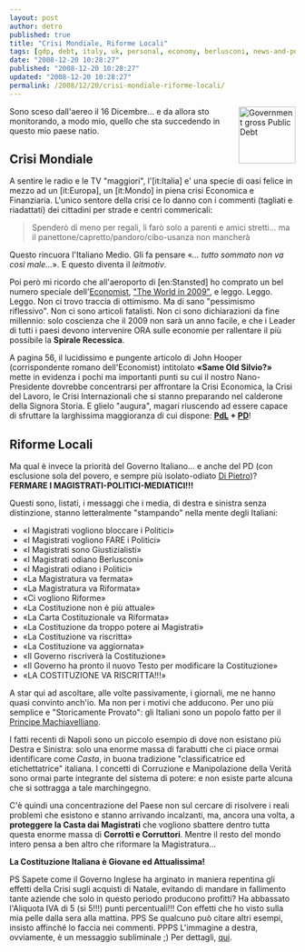 ```yaml
---
layout: post
author: detro
published: true
title: "Crisi Mondiale, Riforme Locali"
tags: [gdp, debt, italy, uk, personal, economy, berlusconi, news-and-politics, politics, law, crisis, the-economist, italian]
date: "2008-12-20 10:28:27"
published: "2008-12-20 10:28:27"
updated: "2008-12-20 10:28:27"
permalink: /2008/12/20/crisi-mondiale-riforme-locali/
---
```


<a href="http://www.economist.com/world/europe/displaystory.cfm?story_id=12780815"><img src="http://media.economist.com/images/20081213/CEU592.gif" alt="Government gross Public Debt" align="right" width="100" /></a>Sono sceso dall'aereo il 16 Dicembre... e da allora sto monitorando, a modo mio, quello che sta succedendo in questo mio paese natio.

<h2>Crisi Mondiale</h2>
A sentire le radio e le TV "maggiori", l'[it:Italia] e' una specie di oasi felice in mezzo ad un [it:Europa], un [it:Mondo] in piena crisi Economica e Finanziaria.
L'unico sentore della crisi ce lo danno con i commenti (tagliati e riadattati) dei cittadini per strade e centri commericali:
<blockquote>
Spenderò di meno per regali, li farò solo a parenti e amici stretti... ma il panettone/capretto/pandoro/cibo-usanza non mancherà
</blockquote>
Questo rincuora l'Italiano Medio. Gli fa pensare «<em>... tutto sommato non va così male...</em>». E questo diventa il <em>leitmotiv</em>.

Poi però mi ricordo che all'aeroporto di [en:Stansted] ho comprato un bel numero speciale dell'<a href="http://www.economist.com/">Economist</a>, <a href="http://www.economistshop.com/asp/bookdetail.asp?book=3209">"The World in 2009"</a>, e leggo. Leggo. Leggo.
Non ci trovo traccia di ottimismo. Ma di sano "pessimismo riflessivo". Non ci sono articoli fatalisti. Non ci sono dichiarazioni da fine millennio: solo coscienza che il 2009 non sarà un anno facile, e che i Leader di tutti i paesi devono intervenire ORA sulle economie per rallentare il più possibile la <strong>Spirale Recessica</strong>.
<!--more-->
A pagina 56, il lucidissimo e pungente articolo di John Hooper (corrispondente romano dell'Economist) intitolato <strong>«Same Old Silvio?»</strong> mette in evidenza i pochi ma importanti punti su cui il nostro Nano-Presidente dovrebbe concentrarsi per affrontare la Crisi Economica, la Crisi del Lavoro, le Crisi Internazionali che si stanno preparando nel calderone della Signora Storia. E glielo "augura", magari riuscendo ad essere capace di sfruttare la larghissima maggioranza di cui dispone: <strong><a href="http://it.wikipedia.org/wiki/Popolo_della_Libert%C3%A0">PdL</a> + <a href="http://it.wikipedia.org/wiki/Partito_Democratico_(Italia)">PD</a></strong>!

<h2>Riforme Locali</h2>
Ma qual è invece la priorità del Governo Italiano... e anche del PD (con esclusione sola del povero, e sempre più isolato-odiato <a href="http://it.wikipedia.org/wiki/Antonio_Di_Pietro">Di Pietro</a>)? <strong>FERMARE I MAGISTRATI-POLITICI-MEDIATICI!!!</strong>

Questi sono, listati, i messaggi che i media, di destra e sinistra senza distinzione, stanno letteralmente "stampando" nella mente degli Italiani:
<ul>
<li>«I Magistrati vogliono bloccare i Politici»</li>
<li>«I Magistrati vogliono FARE i Politici»</li>
<li>«I Magistrati sono Giustizialisti»</li>
<li>«I Magistrati odiano Berlusconi»</li>
<li>«I Magistrati odiano i Politici»</li>
<li>«La Magistratura va fermata»</li>
<li>«La Magistratura va Riformata»</li>
<li>«Ci vogliono Riforme»</li>
<li>«La Costituzione non è più attuale»</li>
<li>«La Carta Costituzionale va Riformata»</li>
<li>«La Costituzione da troppo potere ai Magistrati»</li>
<li>«La Costituzione va riscritta»</li>
<li>«La Costituzione va aggiornata»</li>
<li>«Il Governo riscriverà la Costituzione»</li>
<li>«Il Governo ha pronto il nuovo Testo per modificare la Costituzione»</li>
<li>«LA COSTITUZIONE VA RISCRITTA!!!»</li>
</ul>

A star qui ad ascoltare, alle volte passivamente, i giornali, me ne hanno quasi convinto anch'io. Ma non per i motivi che adducono. Per uno più semplice e "Storicamente Provato": gli Italiani sono un popolo fatto per il <a href="http://it.wikipedia.org/wiki/Il_Principe">Principe Machiavelliano</a>.

I fatti recenti di Napoli sono un piccolo esempio di dove non esistano più Destra e Sinistra: solo una enorme massa di farabutti che ci piace ormai identificare come <em>Casta</em>, in buona tradizione "classificatrice ed etichettatrice" italiana.
I concetti di Corruzione e Manipolazione della Verità sono ormai parte integrante del sistema di potere: e non esiste parte alcuna che si sottragga a tale marchingegno.

C'è quindi una concentrazione del Paese non sul cercare di risolvere i reali problemi che esistono e stanno arrivando incalzanti, ma, ancora una volta, a <strong>proteggere la Casta dai Magistrati</strong> che vogliono sbattere dentro tutta questa enorme massa di <strong>Corrotti e Corruttori</strong>. Mentre il resto del mondo intero pensa a ben altro che riformare la Magistratura...

<strong>La Costituzione Italiana è Giovane ed Attualissima!</strong>

PS Sapete come il Governo Inglese ha arginato in maniera repentina gli effetti della Crisi sugli acquisti di Natale, evitando di mandare in fallimento tante aziende che solo in questo periodo producono profitti? Ha abbassato l'Aliquota IVA di 5 (si 5!!!) punti percentuali!!! Con effetti che ho visto sulla mia pelle dalla sera alla mattina.
PPS Se qualcuno può citare altri esempi, insisto affinché lo faccia nei commenti.
PPPS L'immagine a destra, ovviamente, è un messaggio subliminale ;) Per dettagli, <a href="http://www.economist.com/world/europe/displaystory.cfm?story_id=12780815">qui</a>.
